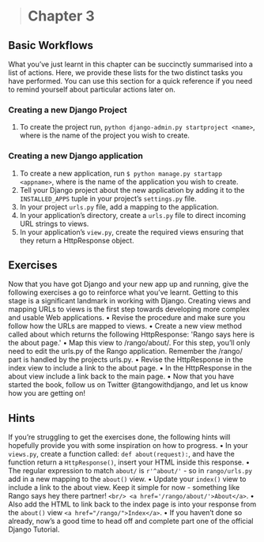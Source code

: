 > # Chapter 3

## Basic Workflows
What you’ve just learnt in this chapter can be succinctly summarised into a list of actions. Here, we provide these lists for the two distinct tasks you have performed. You can use this section for a quick reference if you need to remind yourself about particular actions later on.
### Creating a new Django Project
1. To create the project run, ```python django-admin.py startproject <name>```, where <name> is the name of the project you wish to create.
### Creating a new Django application
1. To create a new application, run ```$ python manage.py startapp <appname>```, where <appname> is the name of the application you wish to create.
2. Tell your Django project about the new application by adding it to the ```INSTALLED_APPS``` tuple in your project’s ```settings.py``` file.
3. In your project ```urls.py``` file, add a mapping to the application.
4. In your application’s directory, create a ```urls.py``` file to direct incoming URL strings to views.
5. In your application’s ```view.py```, create the required views ensuring that they return a HttpResponse object.

## Exercises
Now that you have got Django and your new app up and running, give the following exercises a go to reinforce what you’ve learnt. Getting to this stage is a significant landmark in working with Django. Creating views and mapping URLs to views is the first step towards developing more complex and usable Web applications.
• Revise the procedure and make sure you follow how the URLs are mapped to views.
• Create a new view method called about which returns the following HttpResponse: 'Rango says here is the about page.'
• Map this view to /rango/about/. For this step, you’ll only need to edit the urls.py of the Rango application. Remember the /rango/ part is handled by the projects urls.py.
• Revise the HttpResponse in the index view to include a link to the about page.
• In the HttpResponse in the about view include a link back to the main page.
• Now that you have started the book, follow us on Twitter @tangowithdjango, and let us know how you are getting on!

## Hints
If you’re struggling to get the exercises done, the following hints will hopefully provide you with some inspiration on how to progress.
• In your ```views.py```, create a function called: ```def about(request):```, and have the function return a ```HttpResponse()```, insert your HTML inside this response.
• The regular expression to match ```about/``` is ```r'^about/'``` - so in ```rango/urls.py``` add in a new mapping to the ```about()``` view.
• Update your ```index()``` view to include a link to the about view. Keep it simple for now - something like Rango says hey there partner! ```<br/> <a href='/rango/about/'>About</a>```.
• Also add the HTML to link back to the index page is into your response from the ```about()``` view ```<a href="/rango/">Index</a>```.
• If you haven’t done so already, now’s a good time to head off and complete part one of the official Django Tutorial.
